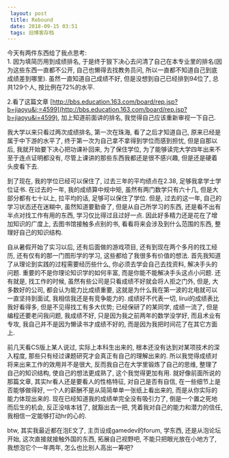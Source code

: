 ```yaml
---
 layout: post
 title: Rebound
 date: 2018-09-15 03:51
 tags: 旧博客存档
---
```

今天有两件东西给了我点思考:  
1\. 因为填简历用到成绩排名, 于是终于狠下决心去问清了自己在本专业里的排名(因为这些东西一直都不公开, 自己也懒得去找教务员问,
所以一直都不知道自己到底成绩差到哪里). 虽然一直知道自己成绩不好, 但是没想到自己已经排到94位了, 总共129个人, 按比例在72%的水平.

2.看了这篇文章
[http://bbs.education.163.com/board/rep.jsp?b=jiaoyu&i;=4599](http://bbs.education.163.com/board/rep.jsp?b=jiaoyu&i=4599),
加上知道前面讲的排名, 我觉得自己应该重新审视一下自己.



我大学以来只看过两次成绩排名, 第一次在珠海, 看了之后才知道自己, 原来已经是属于中下游的水平了, 终于第一次为自己拿不拿得到学位而感到担忧,
但是自那以后, 我就开始要下决心把功课补回来, 为了保住学位, 为了能够读完大学四年出来不至于连点证明都没有, 尽管上课讲的那些东西我都还是很不感兴趣,
但是还是硬着头皮看下去.



到了现在, 我的学位已经可以保住了, 过去三年的平均绩点在2.38, 足够我拿学士学位证书. 在过去的一年, 我的成绩算中规中矩,
虽然有两门数学只有六十几, 但是大部分都有七十以上, 拉平均的话, 足够可以保住了学位. 但是, 过去的这一年, 自己的学习状态还在迷糊中,
虽然知道要勤奋了, 但是从自己所学习的东西, 还是看不出有半点对找工作有用的东西, 学习仅比得过且过好一点. 因此好多精力还是花在了增加知识的广度上,
去图书馆接触多点别的书, 看看将来会涉及到什么范围的东西, 整理好自己的知识结构.



自从暑假开始了实习以后, 还有后面做的游戏项目, 还有到现在两个多月的找工经历, 还有仅有的那一门图形学的学习, 这些都给了我很多有价值的想法.
首先我知道了从理论到实践的过程需要经历些什么, 你必须去学会自己去找资料, 解决手头的问题. 重要的不是你理论知识学的如何丰富,
而是你能不能解决手头这点小问题. 还有就是, 找工作的时候, 虽然有些公司是只看成绩不好就会将人拒之门外, 但是, 大多数好的公司,
都会认为能力比成绩重要, 这就是为什么我在第一波的北电就可以一直坚持到面试, 我相信我还是有竞争能力的. 成绩好不代表一切,
lirui的成绩表比我好看得多, 但是不见得找工有多大优势; 已经保研了的某同学, 成绩一流了, 但是编程还要老问我问题, 我成绩不好,
只是因为我之前两年的数学没学好, 而且术业有专攻, 我自己并不是因为懒读书才成绩不好的, 而是因为我把时间花了在其它方面上.



前几天看CS版上某人说过, 实际上本科生出来的, 根本还没有达到对某项技术的深入程度, 那些只有经过课题研究才会真正有自己的理解出来的.
所以我觉得成绩对将来出来工作的效用并不是很大, 反而我自己在大学里锻炼了自己的思维, 整理了自己的知识结构, 使自己的想法更成熟了, 这个我觉得更加有用.
就好像前面所说的那篇文章, 其实hr看人还是要看人的性格特征, 对自己是否有自信, 在一些细节上是否能够做得好,
一个人的薪酬不是从简简单单一张纸上看出来的, 而是从你实际的能力体现出来的. 现在已经知道我的成绩单完全没有吸引力了, 倒是一个置之死地而后生的机会,
反正没啥本钱了, 就豁出去一把, 凭着我对自己的能力和潜力的信任, 我相信一定能够打动hr的心的.



btw, 其实我最近都在泡E文了, 主页设成gamedev的forum, 学东西, 还是从泡论坛开始, 这次直接就接触外国的东西, 拓展自己视野吧,
不能只把眼光放在小地方了, 我想泡它个一年两年, 怎么也比别人高出一筹吧?

